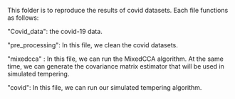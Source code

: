 This folder is to reproduce the results of covid datasets. Each file functions as follows:

"Covid_data": the covid-19 data.

"pre_processing": In this file, we clean the covid datasets.

"mixedcca" : In this file, we can run the MixedCCA algorithm. At the same time, we can generate the covariance matrix estimator that will be used in simulated tempering.

"covid": In this file, we can run our simulated tempering algorithm.
